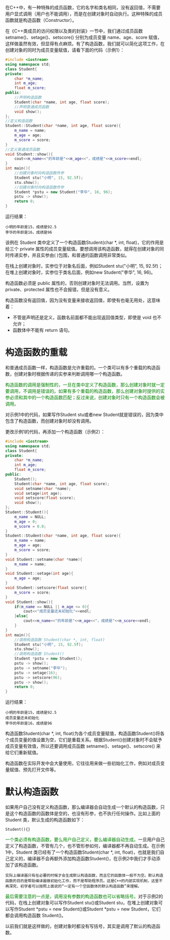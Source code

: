 在C++中，有一种特殊的成员函数，它的名字和类名相同，没有返回值，不需要用户显式调用（用户也不能调用），而是在创建对象时自动执行。这种特殊的成员函数就是构造函数（Constructor）。


在《C++类成员的访问权限以及类的封装》一节中，我们通过成员函数 setname()、setage()、setscore() 分别为成员变量 name、age、score 赋值，这样做虽然有效，但显得有点麻烦。有了构造函数，我们就可以简化这项工作，在创建对象的同时为成员变量赋值，请看下面的代码（示例1）：

```c++
#include <iostream>
using namespace std;
class Student{
private:
    char *m_name;
    int m_age;
    float m_score;
public:
    //声明构造函数
    Student(char *name, int age, float score);
    //声明普通成员函数
    void show();
};
//定义构造函数
Student::Student(char *name, int age, float score){
    m_name = name;
    m_age = age;
    m_score = score;
}
//定义普通成员函数
void Student::show(){
    cout<<m_name<<"的年龄是"<<m_age<<"，成绩是"<<m_score<<endl;
}
int main(){
    //创建对象时向构造函数传参
    Student stu("小明", 15, 92.5f);
    stu.show();
    //创建对象时向构造函数传参
    Student *pstu = new Student("李华", 16, 96);
    pstu -> show();
    return 0;
}
```

运行结果：

    小明的年龄是15，成绩是92.5
    李华的年龄是16，成绩是96


该例在 Student 类中定义了一个构造函数Student(char *, int, float)，它的作用是给三个 private 属性的成员变量赋值。要想调用该构造函数，就得在创建对象的同时传递实参，并且实参由( )包围，和普通的函数调用非常类似。

在栈上创建对象时，实参位于对象名后面，例如Student stu("小明", 15, 92.5f)；在堆上创建对象时，实参位于类名后面，例如new Student("李华", 16, 96)。

构造函数必须是 public 属性的，否则创建对象时无法调用。当然，设置为 private、protected 属性也不会报错，但是没有意义。



构造函数没有返回值，因为没有变量来接收返回值，即使有也毫无用处，这意味着：
* 不管是声明还是定义，函数名前面都不能出现返回值类型，即使是 void 也不允许；
* 函数体中不能有 return 语句。

# 构造函数的重载
和普通成员函数一样，构造函数是允许重载的。一个类可以有多个重载的构造函数，创建对象时根据传递的实参来判断调用哪一个构造函数。

<font color="green">构造函数的调用是强制性的，一旦在类中定义了构造函数，那么创建对象时就一定要调用，不调用是错误的。如果有多个重载的构造函数，那么创建对象时提供的实参必须和其中的一个构造函数匹配；反过来说，创建对象时只有一个构造函数会被调用。</font>

对示例1中的代码，如果写作Student stu或者new Student就是错误的，因为类中包含了构造函数，而创建对象时却没有调用。


更改示例1的代码，再添加一个构造函数（示例2）：

```c++
#include <iostream>
using namespace std;
class Student{
private:
    char *m_name;
    int m_age;
    float m_score;
public:
    Student();
    Student(char *name, int age, float score);
    void setname(char *name);
    void setage(int age);
    void setscore(float score);
    void show();
};
Student::Student(){
    m_name = NULL;
    m_age = 0;
    m_score = 0.0;
}
Student::Student(char *name, int age, float score){
    m_name = name;
    m_age = age;
    m_score = score;
}
void Student::setname(char *name){
    m_name = name;
}
void Student::setage(int age){
    m_age = age;
}
void Student::setscore(float score){
    m_score = score;
}
void Student::show(){
    if(m_name == NULL || m_age <= 0){
        cout<<"成员变量还未初始化"<<endl;
    }else{
        cout<<m_name<<"的年龄是"<<m_age<<"，成绩是"<<m_score<<endl;
    }
}
int main(){
    //调用构造函数 Student(char *, int, float)
    Student stu("小明", 15, 92.5f);
    stu.show();
    //调用构造函数 Student()
    Student *pstu = new Student();
    pstu -> show();
    pstu -> setname("李华");
    pstu -> setage(16);
    pstu -> setscore(96);
    pstu -> show();
    return 0;
}
```

运行结果：

    小明的年龄是15，成绩是92.5
    成员变量还未初始化
    李华的年龄是16，成绩是96


构造函数Student(char *, int, float)为各个成员变量赋值，构造函数Student()将各个成员变量的值设置为空，它们是重载关系。根据Student()创建对象时不会赋予成员变量有效值，所以还要调用成员函数 setname()、setage()、setscore() 来给它们重新赋值。

构造函数在实际开发中会大量使用，它往往用来做一些初始化工作，例如对成员变量赋值、预先打开文件等。

# 默认构造函数
如果用户自己没有定义构造函数，那么编译器会自动生成一个默认的构造函数，只是这个构造函数的函数体是空的，也没有形参，也不执行任何操作。比如上面的 Student 类，默认生成的构造函数如下：

    Student(){}

<font color="green">一个类必须有构造函数，要么用户自己定义，要么编译器自动生成。</font>一旦用户自己定义了构造函数，不管有几个，也不管形参如何，编译器都不再自动生成。在示例1中，Student 类已经有了一个构造函数Student(char *, int, float)，也就是我们自己定义的，编译器不会再额外添加构造函数Student()，在示例2中我们才手动添加了该构造函数。

    实际上编译器只有在必要的时候才会生成默认构造函数，而且它的函数体一般不为空。默认构造函数的目的是帮助编译器做初始化工作，而不是帮助程序员。这是C++的内部实现机制，这里不再深究，初学者可以按照上面说的“一定有一个空函数体的默认构造函数”来理解。

<font color="green">最后需要注意的一点是，调用没有参数的构造函数也可以省略括号。</font>对于示例2的代码，在栈上创建对象可以写作Student stu()或Student stu，在堆上创建对象可以写作Student *pstu = new Student()或Student *pstu = new Student，它们都会调用构造函数 Student()。

以前我们就是这样做的，创建对象时都没有写括号，其实是调用了默认的构造函数。
